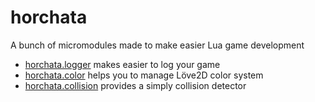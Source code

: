 # horchata
A bunch of micromodules made to make easier Lua game development

* [horchata.logger](docs/logger.md) makes easier to log your game
* [horchata.color](docs/color.md) helps you to manage Löve2D color system
* [horchata.collision](docs/collision.md) provides a simply collision detector
